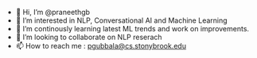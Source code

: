 - 👋 Hi, I’m @praneethgb
- 👀 I’m interested in NLP, Conversational AI and Machine Learning
- 🌱 I’m continously learning latest ML trends and work on improvements. 
- 💞️ I’m looking to collaborate on NLP reserach
- 📫 How to reach me : pgubbala@cs.stonybrook.edu

<!---
praneethgb/praneethgb is a ✨ special ✨ repository because its `README.md` (this file) appears on your GitHub profile.
You can click the Preview link to take a look at your changes.
--->
